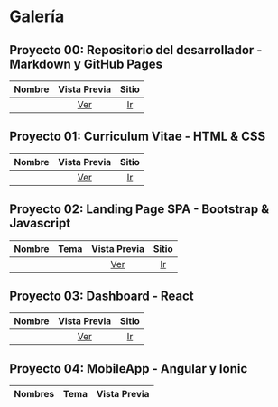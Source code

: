 # Galería

## Proyecto 00: Repositorio del desarrollador - Markdown y GitHub Pages

| Nombre | Vista  Previa | Sitio |
| :----  | :----------: | :---: |
|  | [Ver](imagenes_repositorio/.png)  | [Ir](https://.github.io//)      				|

## Proyecto 01: Curriculum Vitae - HTML & CSS

| Nombre | Vista  Previa | Sitio |
| :----  | :----------: | :---: |
|  | [Ver](imagenes_curriculum/.github.io.png) | [Ir](https://.github.io/curriculum/) |

## Proyecto 02: Landing Page SPA - Bootstrap & Javascript

| Nombre |  Tema  | Vista  Previa | Sitio |
| :----  | :----: | :----------: | :---: |
|  |  | [Ver](imagenes_landing/.github.io.png) | [Ir](https://.github.io/landing/) |

## Proyecto 03: Dashboard - React

| Nombre | Vista  Previa | Sitio |
| :----  | :----------: | :---: |
|  | [Ver](imagenes_landing/.github.io.png) | [Ir](https://.github.io//) |

## Proyecto 04: MobileApp - Angular y Ionic

| Nombres |  Tema  | Vista  Previa |
| :-----  | :----: | :-----------: | 